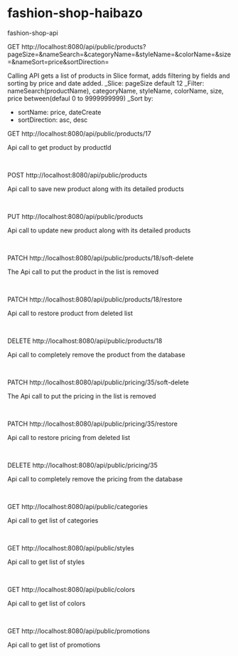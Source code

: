 # fashion-shop-haibazo

fashion-shop-api
﻿

GET http://localhost:8080/api/public/products?pageSize=&nameSearch=&categoryName=&styleName=&colorName=&size=&nameSort=price&sortDirection=

Calling API gets a list of products in Slice format, adds filtering by fields and sorting by price and date added.
_Slice: pageSize default 12
_Filter: nameSearch(productName), categoryName, styleName, colorName, size, price between(defaul 0 to 9999999999)
_Sort by:
+ sortName: price, dateCreate
+ sortDirection: asc, desc


GET
http://localhost:8080/api/public/products/17

Api call to get product by productId

﻿

POST
http://localhost:8080/api/public/products

Api call to save new product along with its detailed products

﻿

PUT
http://localhost:8080/api/public/products

Api call to update new product along with its detailed products

﻿

PATCH
http://localhost:8080/api/public/products/18/soft-delete

The Api call to put the product in the list is removed

﻿

PATCH
http://localhost:8080/api/public/products/18/restore

Api call to restore product from deleted list

﻿

DELETE
http://localhost:8080/api/public/products/18

Api call to completely remove the product from the database

﻿

PATCH
http://localhost:8080/api/public/pricing/35/soft-delete

The Api call to put the pricing in the list is removed

﻿

PATCH
http://localhost:8080/api/public/pricing/35/restore

Api call to restore pricing from deleted list

﻿

DELETE
http://localhost:8080/api/public/pricing/35

Api call to completely remove the pricing from the database

﻿

GET
http://localhost:8080/api/public/categories

Api call to get list of categories

﻿

GET
http://localhost:8080/api/public/styles

Api call to get list of styles

﻿

GET
http://localhost:8080/api/public/colors

Api call to get list of colors

﻿

GET
http://localhost:8080/api/public/promotions

Api call to get list of promotions